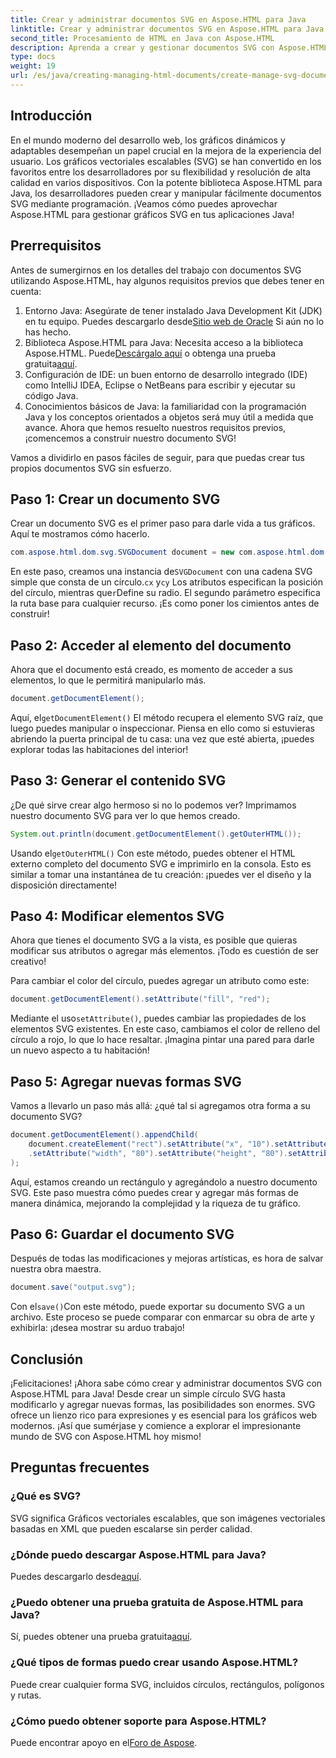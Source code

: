 ```yaml
---
title: Crear y administrar documentos SVG en Aspose.HTML para Java
linktitle: Crear y administrar documentos SVG en Aspose.HTML para Java
second_title: Procesamiento de HTML en Java con Aspose.HTML
description: Aprenda a crear y gestionar documentos SVG con Aspose.HTML para Java. Esta guía completa cubre todo, desde la creación básica hasta la manipulación avanzada.
type: docs
weight: 19
url: /es/java/creating-managing-html-documents/create-manage-svg-documents/
---
```

## Introducción
En el mundo moderno del desarrollo web, los gráficos dinámicos y adaptables desempeñan un papel crucial en la mejora de la experiencia del usuario. Los gráficos vectoriales escalables (SVG) se han convertido en los favoritos entre los desarrolladores por su flexibilidad y resolución de alta calidad en varios dispositivos. Con la potente biblioteca Aspose.HTML para Java, los desarrolladores pueden crear y manipular fácilmente documentos SVG mediante programación. ¡Veamos cómo puedes aprovechar Aspose.HTML para gestionar gráficos SVG en tus aplicaciones Java!
## Prerrequisitos
Antes de sumergirnos en los detalles del trabajo con documentos SVG utilizando Aspose.HTML, hay algunos requisitos previos que debes tener en cuenta:
1.  Entorno Java: Asegúrate de tener instalado Java Development Kit (JDK) en tu equipo. Puedes descargarlo desde[Sitio web de Oracle](https://www.oracle.com/java/technologies/javase-jdk11-downloads.html) Si aún no lo has hecho.
2.  Biblioteca Aspose.HTML para Java: Necesita acceso a la biblioteca Aspose.HTML. Puede[Descárgalo aquí](https://releases.aspose.com/html/java/) o obtenga una prueba gratuita[aquí](https://releases.aspose.com/).
3. Configuración de IDE: un buen entorno de desarrollo integrado (IDE) como IntelliJ IDEA, Eclipse o NetBeans para escribir y ejecutar su código Java.
4. Conocimientos básicos de Java: la familiaridad con la programación Java y los conceptos orientados a objetos será muy útil a medida que avance.
Ahora que hemos resuelto nuestros requisitos previos, ¡comencemos a construir nuestro documento SVG!

Vamos a dividirlo en pasos fáciles de seguir, para que puedas crear tus propios documentos SVG sin esfuerzo.
## Paso 1: Crear un documento SVG
Crear un documento SVG es el primer paso para darle vida a tus gráficos. Aquí te mostramos cómo hacerlo.

```java
com.aspose.html.dom.svg.SVGDocument document = new com.aspose.html.dom.svg.SVGDocument("<svg xmlns='http://<circle cx='50' cy='50' r='40'/></svg>", ".");
```

 En este paso, creamos una instancia de`SVGDocument` con una cadena SVG simple que consta de un círculo.`cx` y`cy` Los atributos especifican la posición del círculo, mientras que`r`Define su radio. El segundo parámetro especifica la ruta base para cualquier recurso. ¡Es como poner los cimientos antes de construir!
## Paso 2: Acceder al elemento del documento
Ahora que el documento está creado, es momento de acceder a sus elementos, lo que le permitirá manipularlo más.

```java
document.getDocumentElement();
```

 Aquí, el`getDocumentElement()` El método recupera el elemento SVG raíz, que luego puedes manipular o inspeccionar. Piensa en ello como si estuvieras abriendo la puerta principal de tu casa: una vez que esté abierta, ¡puedes explorar todas las habitaciones del interior!
## Paso 3: Generar el contenido SVG
¿De qué sirve crear algo hermoso si no lo podemos ver? Imprimamos nuestro documento SVG para ver lo que hemos creado.

```java
System.out.println(document.getDocumentElement().getOuterHTML());
```

 Usando el`getOuterHTML()` Con este método, puedes obtener el HTML externo completo del documento SVG e imprimirlo en la consola. Esto es similar a tomar una instantánea de tu creación: ¡puedes ver el diseño y la disposición directamente!
## Paso 4: Modificar elementos SVG
Ahora que tienes el documento SVG a la vista, es posible que quieras modificar sus atributos o agregar más elementos. ¡Todo es cuestión de ser creativo!

Para cambiar el color del círculo, puedes agregar un atributo como este:
```java
document.getDocumentElement().setAttribute("fill", "red");
```

 Mediante el uso`setAttribute()`, puedes cambiar las propiedades de los elementos SVG existentes. En este caso, cambiamos el color de relleno del círculo a rojo, lo que lo hace resaltar. ¡Imagina pintar una pared para darle un nuevo aspecto a tu habitación!
## Paso 5: Agregar nuevas formas SVG
Vamos a llevarlo un paso más allá: ¿qué tal si agregamos otra forma a su documento SVG? 

```java
document.getDocumentElement().appendChild(
    document.createElement("rect").setAttribute("x", "10").setAttribute("y", "10")
    .setAttribute("width", "80").setAttribute("height", "80").setAttribute("fill", "blue")
);
```

Aquí, estamos creando un rectángulo y agregándolo a nuestro documento SVG. Este paso muestra cómo puedes crear y agregar más formas de manera dinámica, mejorando la complejidad y la riqueza de tu gráfico.
## Paso 6: Guardar el documento SVG
Después de todas las modificaciones y mejoras artísticas, es hora de salvar nuestra obra maestra.

```java
document.save("output.svg");
```

 Con el`save()`Con este método, puede exportar su documento SVG a un archivo. Este proceso se puede comparar con enmarcar su obra de arte y exhibirla: ¡desea mostrar su arduo trabajo!
## Conclusión
¡Felicitaciones! ¡Ahora sabe cómo crear y administrar documentos SVG con Aspose.HTML para Java! Desde crear un simple círculo SVG hasta modificarlo y agregar nuevas formas, las posibilidades son enormes. SVG ofrece un lienzo rico para expresiones y es esencial para los gráficos web modernos. ¡Así que sumérjase y comience a explorar el impresionante mundo de SVG con Aspose.HTML hoy mismo!
## Preguntas frecuentes
### ¿Qué es SVG?
SVG significa Gráficos vectoriales escalables, que son imágenes vectoriales basadas en XML que pueden escalarse sin perder calidad.
### ¿Dónde puedo descargar Aspose.HTML para Java?
 Puedes descargarlo desde[aquí](https://releases.aspose.com/html/java/).
### ¿Puedo obtener una prueba gratuita de Aspose.HTML para Java?
 Sí, puedes obtener una prueba gratuita[aquí](https://releases.aspose.com/).
### ¿Qué tipos de formas puedo crear usando Aspose.HTML?
Puede crear cualquier forma SVG, incluidos círculos, rectángulos, polígonos y rutas.
### ¿Cómo puedo obtener soporte para Aspose.HTML?
Puede encontrar apoyo en el[Foro de Aspose](https://forum.aspose.com/c/html/29).